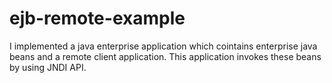 # ejb-remote-example
I implemented a java enterprise application which cointains enterprise java beans and a remote client application. This application invokes these beans by using JNDI API.
